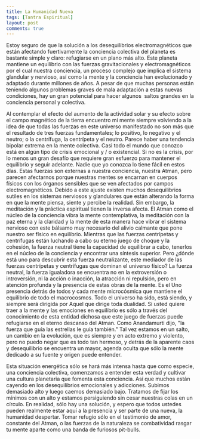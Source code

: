 ```yaml
---
title: La Humanidad Nueva
tags: [Tantra Espiritual]
layout: post
comments: true
---
```

Estoy seguro de que la solución a los desequilibrios electromagnéticos que están afectando fuertivamente la conciencia colectiva del planeta es bastante simple y claro: refugiarse en un plano más alto. Este planeta mantiene un equilibrio con las fuerzas gravitacionales y electromagnéticos por el cual nuestra conciencia, un proceso complejo que implica el sistema glandular y nervioso, así como la mente y la conciencia han evolucionado y adaptado durante millones de años. A pesar de que muchas personas están teniendo algunos problemas graves de mala adaptación a estas nuevas condiciones, hay un gran potencial para hacer algunos  saltos grandes en la conciencia personal y colectiva.

Al contemplar el efecto del aumento de la actividad solar y su efecto sobre el campo magnético de la tierra encuentro mi mente siempre volviendo a la idea de que todas las fuerzas en este universo manifestado no son más que el resultado de tres fuerzas fundamentales; lo positivo, lo negativo y el neutro; o la centrífuga, la centrípeta y el neutro. Parece haber una tendencia bipolar extrema en la mente colectiva. Casi todo el mundo que conozco está en algún tipo de crisis emocional y / o existencial. Si no es la crisis, por lo menos un gran desafío que requiere gran esfuerzo para mantener el equilibrio y seguir adelante. Nadie que yo conozca lo tiene fácil en estos días. Estas fuerzas son externas a nuestra conciencia, nuestra Atman, pero parecen afectarnos porque nuestras mentes se encarnan en cuerpos físicos con los órganos sensibles que se ven afectados por campos electromagnéticos. Debido a este ajuste existen muchos desequilibrios sutiles en los sistemas nerviosos y glandulares que están alterando la forma en que la mente piensa, siente y percibe la realidad. Sin embargo, la meditación y la práctica espiritual tienen la inversa afecta. El Atman como el núcleo de la conciencia vibra la mente contemplativa, la meditación con la paz eterna y la claridad y la mente de esta manera hace vibrar el sistema nervioso con este bálsamo muy necesario del alivio calmante que pone nuestro ser físico en equilibrio.
Mientras que las fuerzas centrípetas y centrífugas están luchando a cabo su eterno juego de choque y la cohesión, la fuerza neutral tiene la capacidad de equilibrar a cabo, tenerlos en el núcleo de la conciencia y encontrar una síntesis superior. Pero ¿dónde está uno para descubrir esta fuerza neutralizante, este mediador de las fuerzas centrípetas y centrífugas que dominan el universo físico? La fuerza neutral, la fuerza igualadora se encuentra no en la extroversión o introversión, ni la acción o inacción, la atracción ni repulsión, pero en atención profunda y la presencia de estas obras de la mente. Es el Uno presencia detrás de todos y cada mente microcósmica que mantiene el equilibrio de todo el macrocosmos. Todo el universo ha sido, está siendo, y siempre será dirigida por Aquel que dirige toda dualidad. Si usted quiere traer a la mente y las emociones en equilibrio es sólo a través del conocimiento de esta entidad dichosa que este juego de fuerzas puede refugiarse en el eterno descanso del Atman. Como Anandamurti dijo, "la fuerza que guía las estrellas le guía también." Tal vez estamos en un salto, un cambio en la evolución, que es siempre y en acto extremo y violento, pero no puedo negar que es todo tan hermoso, y detrás de la aparente caos y desequilibrio se encuentra un mayor, agenda oculta que sólo la mente dedicado a su fuente y origen puede entender.

Esta situación energética sólo se hará más intensa hasta que como especie, una conciencia colectiva, comenzamos a entender esta verdad y cultivar una cultura planetaria que fomenta esta conciencia. Así que muchos están cayendo en los desequilibrios emocionales y adicciones. Subimos demasiado alto y luego caemos demasiado bajo. Tratamos de fijar los mínimos con un alto y estamos persiguiendo sin cesar nuestras colas en un círculo. En realidad, sólo hay una solución, y espero que todos ustedes pueden realmente estar aquí a la presencia y ser parte de una nueva, la humanidad despertar. Tomar refugio sólo en el testimonio de amor, constante del Atman, o las fuerzas de la naturaleza se combatividad rasgar tu mente aparte como una banda de furiosos pit-bulls.
